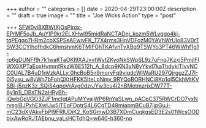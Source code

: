 +++
author = ""
categories = []
date = 2020-04-29T23:00:00Z
description = ""
draft = true
image = ""
title = "Joe Wicks Action"
type = "post"

+++
[SFW0yi8XBWIXjOsPirox-EPrMF5qJb_AuYIP9kr2ELXHwl95midRaNCTADnj_kozm5WLvggo4kj-tqPEgqo7HRm2cbXSPSeAEwivFK_T7X4rms3HnVDFozM0YAVhWrUlo83V0rTSW3CCYlhofhdkC6hmshmK6TMIFGhTKAfvnTvXBg9TSWYo3PT46WWhf1g1-rp6gDUNFf9r7k1waKTaOKl9XAJxvtWytZKyoNkSWpSL9z7uFnq7Kzxj5PmjIFlWXGXPTaEoxHvmmfRkzW6E512h_A_8dcp9KN3yN8yYkvI7kaThdyklTIvvNCC0UAL7B4uD1nVzkALLy_0hcBoB5n9moryFq9vigdcWIWaRU297QjrggzZJ7I-0i5ysu_w8yWn7bFohQXtHFKK5IteLpNmv_9RYQoBORHNCi8Kp1oI5CkhMtKVSBl-j5qzK3z_SQiS4qpoVrAvg0dzrJYw3cu4i2nBMetmzrjxDW77T-6y1p1i_DBsTN2aHRyBh-jQwbGpVGO3ZJF1mcIgtAPuMYvajWP6RnYaSLwn_pACpC375RWCrDO7yxNrvsgiBJPxhEXwIJw5ITEqFDotrS4L6CgTD48miapmBCuB7jjpGuJ-mC23dXVAkvFbPl9FRlUDiK2_KoSGmwD3B7XDmCuqkgsED3E2s01WcsOODbjxAwRoRJTAEbnu_vaLsHCTdhQ=w640-h360-no](https://lh3.googleusercontent.com/SFW0yi8XBWIXjOsPirox-EPrMF5qJb_AuYIP9kr2ELXHwl95midRaNCTADnj_kozm5WLvggo4kj-tqPEgqo7HRm2cbXSPSeAEwivFK_T7X4rms3HnVDFozM0YAVhWrUlo83V0rTSW3CCYlhofhdkC6hmshmK6TMIFGhTKAfvnTvXBg9TSWYo3PT46WWhf1g1-rp6gDUNFf9r7k1waKTaOKl9XAJxvtWytZKyoNkSWpSL9z7uFnq7Kzxj5PmjIFlWXGXPTaEoxHvmmfRkzW6E512h_A_8dcp9KN3yN8yYkvI7kaThdyklTIvvNCC0UAL7B4uD1nVzkALLy_0hcBoB5n9moryFq9vigdcWIWaRU297QjrggzZJ7I-0i5ysu_w8yWn7bFohQXtHFKK5IteLpNmv_9RYQoBORHNCi8Kp1oI5CkhMtKVSBl-j5qzK3z_SQiS4qpoVrAvg0dzrJYw3cu4i2nBMetmzrjxDW77T-6y1p1i_DBsTN2aHRyBh-jQwbGpVGO3ZJF1mcIgtAPuMYvajWP6RnYaSLwn_pACpC375RWCrDO7yxNrvsgiBJPxhEXwIJw5ITEqFDotrS4L6CgTD48miapmBCuB7jjpGuJ-mC23dXVAkvFbPl9FRlUDiK2_KoSGmwD3B7XDmCuqkgsED3E2s01WcsOODbjxAwRoRJTAEbnu_vaLsHCTdhQ=w640-h360-no "SFW0yi8XBWIXjOsPirox-EPrMF5qJb_AuYIP9kr2ELXHwl95midRaNCTADnj_kozm5WLvggo4kj-tqPEgqo7HRm2cbXSPSeAEwivFK_T7X4rms3HnVDFozM0YAVhWrUlo83V0rTSW3CCYlhofhdkC6hmshmK6TMIFGhTKAfvnTvXBg9TSWYo3PT46WWhf1g1-rp6gDUNFf9r7k1waKTaOKl9XAJxvtWytZKyoNkSWpSL9z7uFnq7Kzxj5PmjIFlWXGXPTaEoxHvmmfRkzW6E512h_A_8dcp9KN3yN8yYkvI7kaThdyklTIvvNCC0UAL7B4uD1nVzkALLy_0hcBoB5n9moryFq9vigdcWIWaRU297QjrggzZJ7I-0i5ysu_w8yWn7bFohQXtHFKK5IteLpNmv_9RYQoBORHNCi8Kp1oI5CkhMtKVSBl-j5qzK3z_SQiS4qpoVrAvg0dzrJYw3cu4i2nBMetmzrjxDW77T-6y1p1i_DBsTN2aHRyBh-jQwbGpVGO3ZJF1mcIgtAPuMYvajWP6RnYaSLwn_pACpC375RWCrDO7yxNrvsgiBJPxhEXwIJw5ITEqFDotrS4L6CgTD48miapmBCuB7jjpGuJ-mC23dXVAkvFbPl9FRlUDiK2_KoSGmwD3B7XDmCuqkgsED3E2s01WcsOODbjxAwRoRJTAEbnu_vaLsHCTdhQ=w640-h360-no")